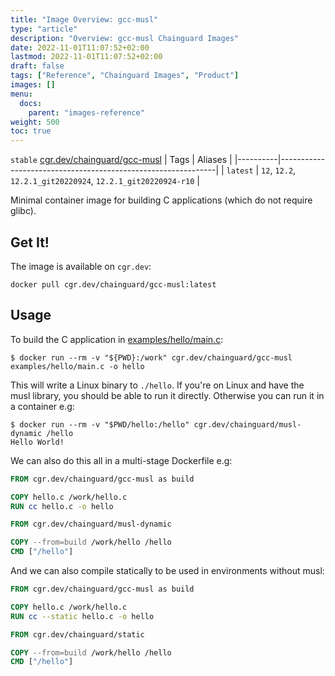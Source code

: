 ```yaml
---
title: "Image Overview: gcc-musl"
type: "article"
description: "Overview: gcc-musl Chainguard Images"
date: 2022-11-01T11:07:52+02:00
lastmod: 2022-11-01T11:07:52+02:00
draft: false
tags: ["Reference", "Chainguard Images", "Product"]
images: []
menu:
  docs:
    parent: "images-reference"
weight: 500
toc: true
---
```


`stable` [cgr.dev/chainguard/gcc-musl](https://github.com/chainguard-images/images/tree/main/images/gcc-musl)
| Tags     | Aliases                                                      |
|----------|--------------------------------------------------------------|
| `latest` | `12`, `12.2`, `12.2.1_git20220924`, `12.2.1_git20220924-r10` |



Minimal container image for building C applications (which do not require glibc).

## Get It!

The image is available on `cgr.dev`:

```
docker pull cgr.dev/chainguard/gcc-musl:latest
```

## Usage

To build the C application in [examples/hello/main.c](examples/hello/main.c):

```
$ docker run --rm -v "${PWD}:/work" cgr.dev/chainguard/gcc-musl examples/hello/main.c -o hello
```

This will write a Linux binary to `./hello`. If you're on Linux and have the musl library, you
should be able to run it directly. Otherwise you can run it in a container e.g:

```
$ docker run --rm -v "$PWD/hello:/hello" cgr.dev/chainguard/musl-dynamic /hello
Hello World!
```

We can also do this all in a multi-stage Dockerfile e.g:

```Dockerfile
FROM cgr.dev/chainguard/gcc-musl as build

COPY hello.c /work/hello.c
RUN cc hello.c -o hello

FROM cgr.dev/chainguard/musl-dynamic

COPY --from=build /work/hello /hello
CMD ["/hello"]
```

And we can also compile statically to be used in environments without musl:


```Dockerfile
FROM cgr.dev/chainguard/gcc-musl as build

COPY hello.c /work/hello.c
RUN cc --static hello.c -o hello

FROM cgr.dev/chainguard/static

COPY --from=build /work/hello /hello
CMD ["/hello"]
```

